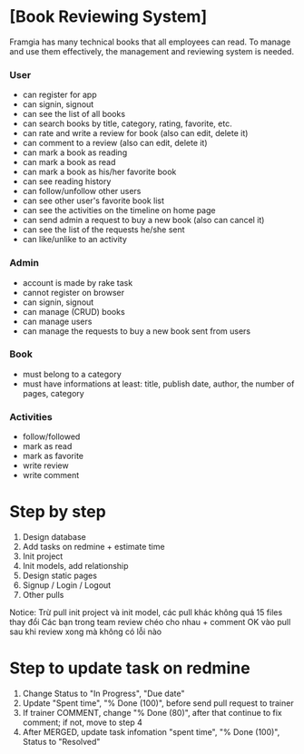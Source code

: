 # [Book Reviewing System]
Framgia has many technical books that all employees can read. To manage and use them effectively, the management and reviewing system is needed.

### User
- can register for app
- can signin, signout
- can see the list of all books
- can search books by title, category, rating, favorite, etc.
- can rate and write a review for book (also can edit, delete it)
- can comment to a review (also can edit, delete it)
- can mark a book as reading
- can mark a book as read
- can mark a book as his/her favorite book
- can see reading history
- can follow/unfollow other users
- can see other user's favorite book list
- can see the activities on the timeline on home page
- can send admin a request to buy a new book (also can cancel it)
- can see the list of the requests he/she sent
- can like/unlike to an activity

### Admin
- account is made by rake task
- cannot register on browser
- can signin, signout
- can manage (CRUD) books
- can manage users
- can manage the requests to buy a new book sent from users

### Book
- must belong to a category
- must have informations at least: title, publish date, author, the number of pages, category

### Activities
* follow/followed
* mark as read
* mark as favorite
* write review
* write comment

# Step by step
1. Design database
2. Add tasks on redmine + estimate time
3. Init project
4. Init models, add relationship
5. Design static pages
6. Signup / Login / Logout
7. Other pulls

Notice: Trừ pull init project và init model, các pull khác không quá 15 files thay đổi
Các bạn trong team review chéo cho nhau + comment OK vào pull sau khi review xong mà không có lỗi nào

# Step to update task on redmine
1. Change Status to "In Progress", "Due date"
2. Update  "Spent time", "% Done (100)",  before send pull request to trainer 
3. If trainer COMMENT, change "% Done (80)", after that continue to fix comment; if not, move to step 4
4. After MERGED, update task infomation "spent time", "% Done (100)", Status to "Resolved" 
